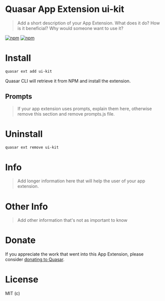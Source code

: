 # Quasar App Extension ui-kit

> Add a short description of your App Extension. What does it do? How is it beneficial? Why would someone want to use it?

[![npm](https://img.shields.io/npm/v/quasar-app-extension-ui-kit.svg?label=quasar-app-extension-ui-kit)](https://www.npmjs.com/package/quasar-app-extension-ui-kit)
[![npm](https://img.shields.io/npm/dt/quasar-app-extension-ui-kit.svg)](https://www.npmjs.com/package/quasar-app-extension-ui-kit)

# Install
```bash
quasar ext add ui-kit
```
Quasar CLI will retrieve it from NPM and install the extension.

## Prompts

> If your app extension uses prompts, explain them here, otherwise remove this section and remove prompts.js file.

# Uninstall
```bash
quasar ext remove ui-kit
```

# Info
> Add longer information here that will help the user of your app extension.

# Other Info
> Add other information that's not as important to know

# Donate
If you appreciate the work that went into this App Extension, please consider [donating to Quasar](https://donate.quasar.dev).

# License
MIT (c) 
